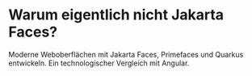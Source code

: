 # Warum eigentlich nicht Jakarta Faces?

Moderne Weboberflächen mit Jakarta Faces, Primefaces und Quarkus entwickeln. Ein technologischer Vergleich mit Angular.

